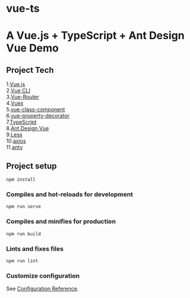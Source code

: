 # vue-ts 
# A Vue.js + TypeScript + Ant Design Vue Demo

## Project Tech
1.[Vue.js](https://cn.vuejs.org/v2/guide/index.html)  
2.[Vue CLI](https://cli.vuejs.org/zh/)  
3.[Vue-Router](https://router.vuejs.org/zh/)  
4.[Vuex](https://vuex.vuejs.org/zh/guide/)  
5.[vue-class-component](https://github.com/vuejs/vue-class-component)  
6.[vue-property-decorator](https://github.com/kaorun343/vue-property-decorator)  
7.[TypeScript](https://www.tslang.cn/)  
8.[Ant Design Vue](https://antdv.com/docs/vue/introduce-cn/)  
9.[Less](https://less.bootcss.com/)  
10.[axios](https://github.com/axios/axios)  
11.[antv](https://antv.vision/zh)  

## Project setup
```
npm install
```

### Compiles and hot-reloads for development
```
npm run serve
```

### Compiles and minifies for production
```
npm run build
```

### Lints and fixes files
```
npm run lint
```

### Customize configuration
See [Configuration Reference](https://cli.vuejs.org/config/).

